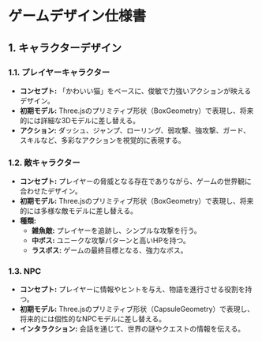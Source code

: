 # ゲームデザイン仕様書

## 1. キャラクターデザイン

### 1.1. プレイヤーキャラクター
- **コンセプト:** 「かわいい猫」をベースに、俊敏で力強いアクションが映えるデザイン。
- **初期モデル:** Three.jsのプリミティブ形状（BoxGeometry）で表現し、将来的には詳細な3Dモデルに差し替える。
- **アクション:** ダッシュ、ジャンプ、ローリング、弱攻撃、強攻撃、ガード、スキルなど、多彩なアクションを視覚的に表現する。

### 1.2. 敵キャラクター
- **コンセプト:** プレイヤーの脅威となる存在でありながら、ゲームの世界観に合わせたデザイン。
- **初期モデル:** Three.jsのプリミティブ形状（BoxGeometry）で表現し、将来的には多様な敵モデルに差し替える。
- **種類:**
    - **雑魚敵:** プレイヤーを追跡し、シンプルな攻撃を行う。
    - **中ボス:** ユニークな攻撃パターンと高いHPを持つ。
    - **ラスボス:** ゲームの最終目標となる、強力なボス。

### 1.3. NPC
- **コンセプト:** プレイヤーに情報やヒントを与え、物語を進行させる役割を持つ。
- **初期モデル:** Three.jsのプリミティブ形状（CapsuleGeometry）で表現し、将来的には個性的なNPCモデルに差し替える。
- **インタラクション:** 会話を通じて、世界の謎やクエストの情報を伝える。